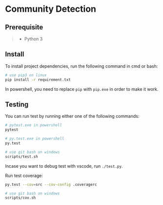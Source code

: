 Community Detection
===================

Prerequisite
------------

> - Python 3

Install
-------

To install project dependencies, run the following command in cmd or bash:

```bash
# use pip3 on linux
pip install -r requirement.txt
```

In powershell, you need to replace `pip` with `pip.exe` in order to make it work.

Testing
-------

You can run test by running either one of the following commands:

```bash
# pytest.exe in powershell
pytest

# py.test.exe in powershell
py.test

# use git bash on windows
scripts/test.sh
````

Incase you want to debug test with vscode, run `./test.py`.

Run test coverage:

```bash
py.test --cov=src --cov-config .coveragerc

# use git bash on windows
scripts/cov.sh
```
